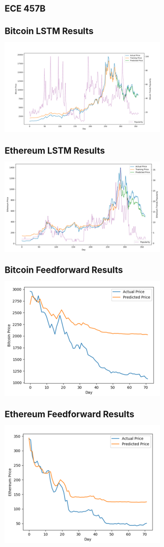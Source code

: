 # ECE 457B

# Bitcoin LSTM Results
![bitcoin-LTSM.png](bitcoin-LTSM.png)

# Ethereum LSTM Results
![eth-LTSM.png](eth-LTSM.png)

# Bitcoin Feedforward Results
![bitcoin-feedforward.png](bitcoin-feedforward.png)

# Ethereum Feedforward Results
![eth-feedforward.png](eth-feedforward.png)

